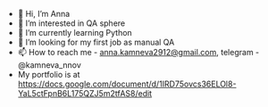 - 👋 Hi, I’m Anna
- 👀 I’m interested in QA sphere
- 🌱 I’m currently learning Python
- 💞️ I’m looking for my first job as manual QA
- 📫 How to reach me - anna.kamneva2912@gmail.com, telegram - @kamneva_nnov
- My portfolio is at https://docs.google.com/document/d/1IRD75ovcs36ELOl8-YaL5ctFpnB6L175QZJ5m2tfAS8/edit

<!---
AnnaKamneva2912/AnnaKamneva2912 is a ✨ special ✨ repository because its `README.md` (this file) appears on your GitHub profile.
You can click the Preview link to take a look at your changes.
--->
